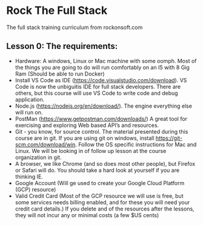 # Rock The Full Stack

The full stack training curriculum from rockonsoft.com

## Lesson 0: The requirements:

- Hardware: A windows, Linux or Mac machine with some oomph. Most of the things you are going to do will run comfortably on an I5 with 8 Gig Ram (Should be able to run Docker)
- Install VS Code as IDE (https://code.visualstudio.com/download). VS Code is now the unbiguitis IDE for full stack developers. There are others, but this course will use VS Code to write code and debug application.
- Node.js (https://nodejs.org/en/download/). The engine everything else will run on.
- PostMan (https://www.getpostman.com/downloads/) A great tool for exercising and exploring Web based API’s and resources.
- Git - you know, for source control. The material presented during this course are in git. If you are using git on windows, install https://git-scm.com/download/win. Follow the OS specific instructions for Mac and Linux. We will be looking in of follow up lesson at the course organization in git.
- A browser, we like Chrome (and so does most other people), but Firefox or Safari will do. You should take a hard look at yourself if you are thinking IE.
- Google Account (Will ge used to create your Google Cloud Platform (GCP) resource)
- Valid Credit Card (Most of the GCP resource we will use is free, but some services needs billing enabled, and for these you will need your credit card details.) If you delete and of the resources after the lessons, they will not incur any or minimal costs (a few \$US cents)
